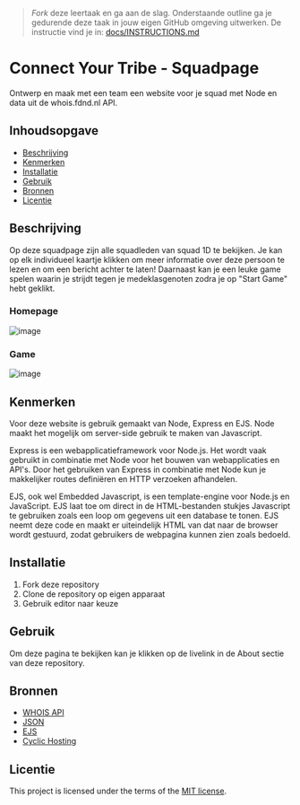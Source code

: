 > _Fork_ deze leertaak en ga aan de slag. Onderstaande outline ga je gedurende deze taak in jouw eigen GitHub omgeving uitwerken. De instructie vind je in: [docs/INSTRUCTIONS.md](docs/INSTRUCTIONS.md)

# Connect Your Tribe - Squadpage
<!-- Geef je project een titel en schrijf in één zin wat het is -->
Ontwerp en maak met een team een website voor je squad met Node en data uit de whois.fdnd.nl API.

## Inhoudsopgave

  * [Beschrijving](#beschrijving)
  * [Kenmerken](#kenmerken)
  * [Installatie](#installatie)
  * [Gebruik](#gebruik)
  * [Bronnen](#bronnen)
  * [Licentie](#licentie)

## Beschrijving
<!-- In de Beschrijving staat hoe je project er uit ziet, hoe het werkt en wat je er mee kan. -->
Op deze squadpage zijn alle squadleden van squad 1D te bekijken. Je kan op elk individueel kaartje klikken om meer informatie over deze persoon te lezen en om een bericht achter te laten!
Daarnaast kan je een leuke game spelen waarin je strijdt tegen je medeklasgenoten zodra je op "Start Game" hebt geklikt.

<!-- Voeg een mooie poster visual toe 📸 -->
### Homepage
![image](https://github.com/Annevd/connect-your-tribe-squad-page/assets/144004647/34035a01-b7c1-4dfb-a51a-1e13f4b7a51d)
### Game
![image](https://github.com/Annevd/connect-your-tribe-squad-page/assets/144004647/77c46de0-a170-4021-aaf3-9d820726209f)

<!-- Voeg een link toe naar Github Pages 🌐-->

## Kenmerken
<!-- Bij Kenmerken staat welke technieken zijn gebruikt en hoe. Wat is de HTML structuur? Wat zijn de belangrijkste dingen in CSS? Wat is er met Javascript gedaan en hoe? Misschien heb je een framwork of library gebruikt? -->
Voor deze website is gebruik gemaakt van Node, Express en EJS. 
Node maakt het mogelijk om server-side gebruik te maken van Javascript. 

Express is een webapplicatieframework voor Node.js. Het wordt vaak gebruikt in combinatie met Node voor het bouwen van webapplicaties en API's. 
Door het gebruiken van Express in combinatie met Node kun je makkelijker routes definiëren en HTTP verzoeken afhandelen.

EJS, ook wel Embedded Javascript, is een template-engine voor Node.js en JavaScript. EJS laat toe om direct in de HTML-bestanden stukjes Javascript te gebruiken zoals een loop om gegevens uit een database te tonen. 
EJS neemt deze code en maakt er uiteindelijk HTML van dat naar de browser wordt gestuurd, zodat gebruikers de webpagina kunnen zien zoals bedoeld.

## Installatie
<!-- Bij Installatie staat stap-voor-stap beschreven hoe je de development omgeving moet inrichten om aan de repository te kunnen werken. -->
1. Fork deze repository
2. Clone de repository op eigen apparaat
3. Gebruik editor naar keuze

## Gebruik
Om deze pagina te bekijken kan je klikken op de livelink in de About sectie van deze repository.

## Bronnen

- [WHOIS API](https://whois.fdnd.nl/)
- [JSON](https://developer.mozilla.org/en-US/docs/Web/JavaScript/Reference/Global_Objects/JSON)
- [EJS](https://ejs.co/)
- [Cyclic Hosting](https://www.cyclic.sh/)

## Licentie

This project is licensed under the terms of the [MIT license](./LICENSE).
